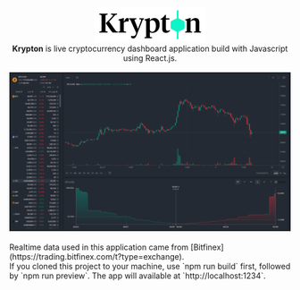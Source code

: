 <div align='center'>
    <img alt='Krypton' width='200' height='62' src='/src/assets/images/logo/krypton.png' />
</div>
<div align="center">
    <strong>Krypton</strong> is live cryptocurrency dashboard application build with Javascript using React.js.
</div>
<br>
<div align='center'>
    <img alt='Krypton Dashboard' src='/src/assets/images/screenshot/Krypton.png' />
</div>
<br>Realtime data used in this application came from [Bitfinex](https://trading.bitfinex.com/t?type=exchange).<br>If you cloned this project to your machine, use `npm run build` first, followed by `npm run preview`. The app will available at `http://localhost:1234`.